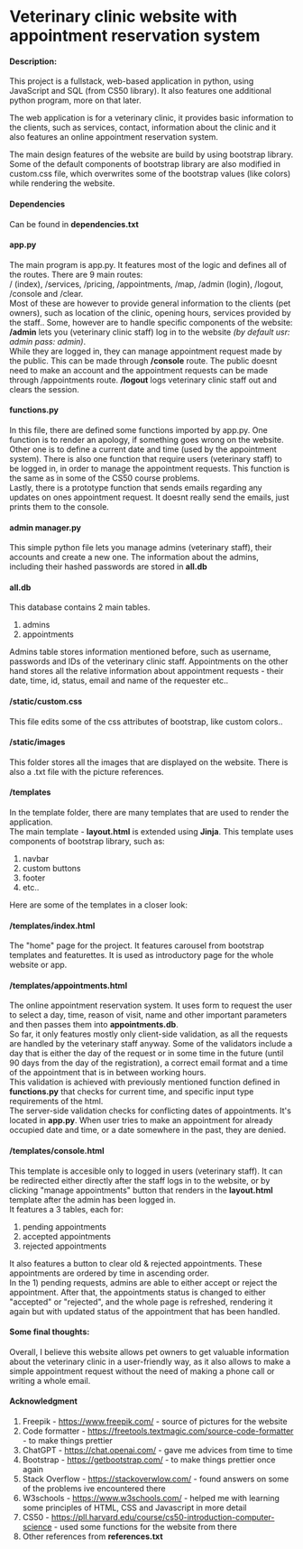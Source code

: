 # Veterinary clinic website with appointment reservation system
#### Description:


This project is a fullstack, web-based application in python, using JavaScript and
SQL (from CS50 library). It also features one additional python program,
more on that later.

The web application is for a veterinary clinic, it provides basic information to the clients,
such as services, contact, information about the clinic and it also features an online
appointment reservation system.

The main design features of the website are build by using bootstrap library.
Some of the default components of bootstrap library are also modified in
custom.css file, which overwrites some of the bootstrap values (like colors) while rendering the website.

#### Dependencies
Can be found in **dependencies.txt**

#### app.py
The main program is app.py. It features most of the logic and defines all of the routes.
There are 9 main routes:
<br>
/ (index), /services, /pricing, /appointments, /map, /admin (login), /logout, /console and /clear.
<br>
Most of these are however to provide general information to the clients (pet owners),
such as location of the clinic, opening hours, services provided by the staff..
Some, however are to handle specific components of the website:
**/admin** lets you (veterinary clinic staff) log in to the website <i>(by default usr: admin pass: admin)</i>.
<br> While they are logged in, they can manage appointment request made by the public.
This can be made through **/console** route.
The public doesnt need to make an account and the appointment requests can be made through /appointments route.
**/logout** logs veterinary clinic staff out and clears the session.

#### functions.py
In this file, there are defined some functions imported by app.py.
One function is to render an apology, if something goes wrong on the website.
Other one is to define a current date and time (used by the appointment system). There is also one
function that require users (veterinary staff) to be logged in, in order to manage the appointment requests.
This function is the same as in some of the CS50 course problems.
<br>
Lastly, there is a prototype function that sends emails regarding any updates on ones appointment request.
It doesnt really send the emails, just prints them to the console.

#### admin manager.py
This simple python file lets you manage admins (veterinary staff), their accounts and create a new one.
The information about the admins, including their hashed passwords are stored in **all.db**

#### all.db
This database contains 2 main tables. <br>
1) admins
2) appointments

Admins table stores information mentioned before, such as username, passwords and IDs of the veterinary clinic staff.
Appointments on the other hand stores all the relative information about appointment requests -
their date, time, id, status, email and name of the requester etc..

#### /static/custom.css
This file edits some of the css attributes of bootstrap, like custom colors..

#### /static/images
This folder stores all the images that are displayed on the website.
There is also a .txt file with the picture references.

#### /templates
In the template folder, there are many templates that are used to render the application.
<br> The main template - **layout.html** is extended using **Jinja**.
This template uses components of bootstrap library, such as:
1) navbar
2) custom buttons
3) footer
4) etc..

Here are some of the templates in a closer look:

#### /templates/index.html
The "home" page for the project. It features carousel from bootstrap
templates and featurettes. It is used as introductory page for the whole website or app.

#### /templates/appointments.html
The online appointment reservation system. It uses form to request the user to select a day,
time, reason of visit, name and other important parameters and then passes
them into **appointments.db**.
<br>
So far, it only features mostly only client-side validation, as all the requests are handled
by the veterinary staff anyway. Some of the validators include a day that is
either the day of the request or in some time in the future
(until 90 days from the day of the registration), a correct email format and a time
of the appointment that is in between working hours.
<br>
This validation is achieved with previously mentioned function defined in **functions.py**
that checks for current time, and specific input type requirements of the html.
<br> The server-side validation checks for conflicting dates of appointments. It's located in **app.py**.
When user tries to make an appointment for already occupied date and time, or a date somewhere in the past, they are denied.

#### /templates/console.html
This template is accesible only to logged in users (veterinary staff). It can be redirected either
directly after the staff logs in to the website, or by clicking "manage appointments" button that 
renders in the **layout.html** template after the admin has been logged in.
<br>
It features a 3 tables, each for:
1) pending appointments
2) accepted appointments
3) rejected appointments

It also features a button to clear old & rejected appointments.
These appointments are ordered by time in ascending order.
<br>
In the 1) pending requests, admins are able to either accept or reject the appointment.
After that, the appointments status is changed to either "accepted" or "rejected", and
the whole page is refreshed, rendering it again but with updated status of the appointment that
has been handled.

#### Some final thoughts:
Overall, I believe this website allows pet owners to get valuable information
about the veterinary clinic in a user-friendly way, as it also allows to make a simple appointment
request without the need of making a phone call or writing a whole email.

#### Acknowledgment
1) Freepik - https://www.freepik.com/ - source of pictures for the website
2) Code formatter - https://freetools.textmagic.com/source-code-formatter - to make things prettier
3) ChatGPT - https://chat.openai.com/ - gave me advices from time to time
4) Bootstrap - https://getbootstrap.com/ - to make things prettier once again
5) Stack Overflow - https://stackoverwlow.com/ - found answers on some of the problems ive encountered there
6) W3schools - https://www.w3schools.com/ - helped me with learning some principles of HTML, CSS and Javascript in more detail
7) CS50 - https://pll.harvard.edu/course/cs50-introduction-computer-science - used some functions for the website from there
8) Other references from **references.txt**
